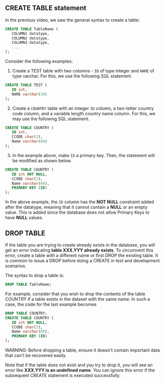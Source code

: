 ## CREATE TABLE statement

In the previous video, we saw the general syntax to create a table:

```sql
CREATE TABLE TableName (
   COLUMN1 datatype,
   COLUMN2 datatype,
   COLUMN3 datatype, 
   ...
);
```

Consider the following examples:

1. Create a TEST table with two columns - `ID` of type integer and `NAME` of type varchar. For this, we use the following SQL statement.

```sql
CREATE TABLE TEST (
   ID int,
   NAME varchar(30)
);
```

2. Create a `COUNTRY` table with an integer `ID` column, a two-letter country code column, and a variable length country name column. For this, we may use the following SQL statement.

```sql
CREATE TABLE COUNTRY (
   ID int,
   CCODE char(2),
   Name varchar(60)
);
```

3. In the example above, make `ID` a primary key. Then, the statement will be modified as shown below.

```sql
CREATE TABLE COUNTRY (
   ID int NOT NULL,
   CCODE char(2),
   Name varchar(60),
   PRIMARY KEY (ID)
);
```

In the above example, the `ID` column has the **NOT NULL** constraint added after the datatype, meaning that it cannot contain a **NULL** or an empty value. This is added since the database does not allow Primary Keys to have **NULL** values.

## DROP TABLE

If the table you are trying to create already exists in the database, you will get an error indicating **table XXX.YYY already exists**. To circumvent this error, create a table with a different name or first DROP the existing table. It is common to issue a DROP before doing a CREATE in test and development scenarios.

The syntax to drop a table is:

```sql
DROP TABLE TableName;
```

For example, consider that you wish to drop the contents of the table COUNTRY if a table exists in the dataset with the same name. In such a case, the code for the last example becomes

```sql
DROP TABLE COUNTRY;
CREATE TABLE COUNTRY (
   ID int NOT NULL,
   CCODE char(2),
   Name varchar(60),
   PRIMARY KEY (ID)
);
```

WARNING: Before dropping a table, ensure it doesn't contain important data that can't be recovered easily.

Note that if the table does not exist and you try to drop it, you will see an error like **XXX.YYY is an undefined name**. You can ignore this error if the subsequent CREATE statement is executed successfully.